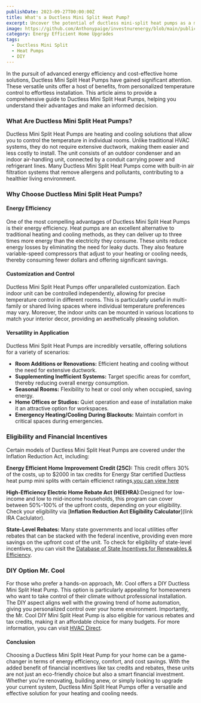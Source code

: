 ```yaml
---
publishDate: 2023-09-27T00:00:00Z
title: What's a Ductless Mini Split Heat Pump?
excerpt: Uncover the potential of ductless mini-split heat pumps as a modern solution for temperature control in your home. This guide highlights the operational efficiency and the ease of installation that these systems bring to the table.
image: https://github.com/Anthonypaige/investnurenergy/blob/main/public/images/cover-art/HPQ-3-cover-art.jpg?raw=true
category: Energy Efficient Home Upgrades
tags:
  - Ductless Mini Split
  - Heat Pumps
  - DIY
---
```


In the pursuit of advanced energy efficiency and cost-effective home solutions, Ductless Mini Split Heat Pumps have gained significant attention. These versatile units offer a host of benefits, from personalized temperature control to effortless installation. This article aims to provide a comprehensive guide to Ductless Mini Split Heat Pumps, helping you understand their advantages and make an informed decision.

### **What Are Ductless Mini Split Heat Pumps?**

Ductless Mini Split Heat Pumps are heating and cooling solutions that allow you to control the temperature in individual rooms. Unlike traditional HVAC systems, they do not require extensive ductwork, making them easier and less costly to install. The unit consists of an outdoor condenser and an indoor air-handling unit, connected by a conduit carrying power and refrigerant lines. Many Ductless Mini Split Heat Pumps come with built-in air filtration systems that remove allergens and pollutants, contributing to a healthier living environment.

### **Why Choose Ductless Mini Split Heat Pumps?**

#### **Energy Efficiency**

One of the most compelling advantages of Ductless Mini Split Heat Pumps is their energy efficiency. Heat pumps are an excellent alternative to traditional heating and cooling methods, as they can deliver up to three times more energy than the electricity they consume. These units reduce energy losses by eliminating the need for leaky ducts. They also feature variable-speed compressors that adjust to your heating or cooling needs, thereby consuming fewer dollars and offering significant savings.

#### **Customization and Control**

Ductless Mini Split Heat Pumps offer unparalleled customization. Each indoor unit can be controlled independently, allowing for precise temperature control in different rooms. This is particularly useful in multi-family or shared living spaces where individual temperature preferences may vary. Moreover, the indoor units can be mounted in various locations to match your interior decor, providing an aesthetically pleasing solution.

#### **Versatility in Application**

Ductless Mini Split Heat Pumps are incredibly versatile, offering solutions for a variety of scenarios:

- **Room Additions or Renovations:** Efficient heating and cooling without the need for extensive ductwork.
- **Supplementing Inefficient Systems:** Target specific areas for comfort, thereby reducing overall energy consumption.
- **Seasonal Rooms:** Flexibility to heat or cool only when occupied, saving energy.
- **Home Offices or Studios:** Quiet operation and ease of installation make it an attractive option for workspaces.
- **Emergency Heating/Cooling During Blackouts:** Maintain comfort in critical spaces during emergencies.


### **Eligibility and Financial Incentives**

Certain models of Ductless Mini Split Heat Pumps are covered under the Inflation Reduction Act, including:

**Energy Efficient Home Improvement Credit (25C):** This credit offers 30% of the costs, up to $2000 in tax credits for Energy Star certified Ductless heat pump mini splits with certain efficienct ratings,[you can view here](https://www.energystar.gov/about/federal_tax_credits/air_source_heat_pumps)

**High-Efficiency Electric Home Rebate Act (HEEHRA)**:Designed for low-income and low to mid-income households, this program can cover between 50%-100% of the upfront costs, depending on your eligibility. Check your eligibility via [**Inflation Reduction Act Eligibility Calculator**](link IRA Caclulator).

**State-Level Rebates:** Many state governments and local utilities offer rebates that can be stacked with the federal incentive, providing even more savings on the upfront cost of the unit. To check for eligibility of state-level incentives, you can visit the [Database of State Incentives for Renewables & Efficiency](DSIRE.org).

### **DIY Option Mr. Cool**

For those who prefer a hands-on approach, Mr. Cool offers a DIY Ductless Mini Split Heat Pump. This option is particularly appealing for homeowners who want to take control of their climate without professional installation. The DIY aspect aligns well with the growing trend of home automation, giving you personalized control over your home environment. Importantly, the Mr. Cool DIY Mini Split Heat Pump is also eligible for various rebates and tax credits, making it an affordable choice for many budgets. For more information, you can visit [HVAC Direct](https://hvacdirect.com/ductless-mini-splits/diy-mini-split-systems.html).

#### **Conclusion**

Choosing a Ductless Mini Split Heat Pump for your home can be a game-changer in terms of energy efficiency, comfort, and cost savings. With the added benefit of financial incentives like tax credits and rebates, these units are not just an eco-friendly choice but also a smart financial investment. Whether you're renovating, building anew, or simply looking to upgrade your current system, Ductless Mini Split Heat Pumps offer a versatile and effective solution for your heating and cooling needs.

